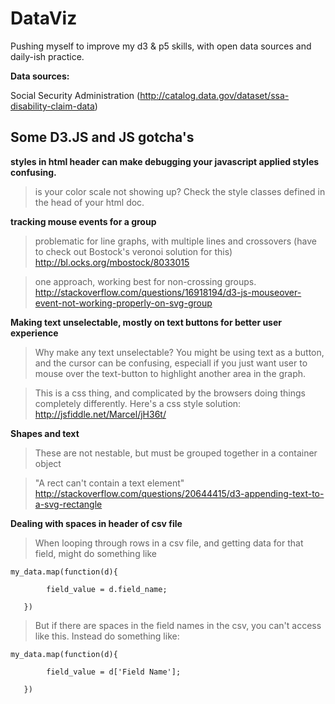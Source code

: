 # DataViz

Pushing myself to improve my d3 & p5 skills, with open data sources and daily-ish practice.


**Data sources:**

Social Security Administration
(http://catalog.data.gov/dataset/ssa-disability-claim-data)

## Some D3.JS and JS gotcha's

**styles in html header can make debugging your javascript applied styles confusing.**
> is your color scale not showing up? Check the style classes defined in the head of your html doc.

**tracking mouse events for a group**
>problematic for line graphs, with multiple lines and crossovers (have to check out Bostock's veronoi solution for this) http://bl.ocks.org/mbostock/8033015

>one approach, working best for non-crossing groups. http://stackoverflow.com/questions/16918194/d3-js-mouseover-event-not-working-properly-on-svg-group


**Making text unselectable, mostly on text buttons for better user experience**
>Why make any text unselectable?  You might be using text as a button, and the cursor can be confusing, especiall if you just want user to mouse over the text-button to highlight another area in the graph.

>This is a css thing, and complicated by the browsers doing things completely differently. Here's a css style solution: http://jsfiddle.net/Marcel/jH36t/

**Shapes and text**
> These are not nestable, but must be grouped together in a container object

> "A rect can't contain a text element"  http://stackoverflow.com/questions/20644415/d3-appending-text-to-a-svg-rectangle


**Dealing with spaces in header of csv file**

> When looping through rows in a csv file, and getting data for that field, might do something like
 
    my_data.map(function(d){

            field_value = d.field_name;

       })

> But if there are spaces in the field names in the csv, you can't access like this. Instead do something like:

    my_data.map(function(d){

            field_value = d['Field Name'];

       })


